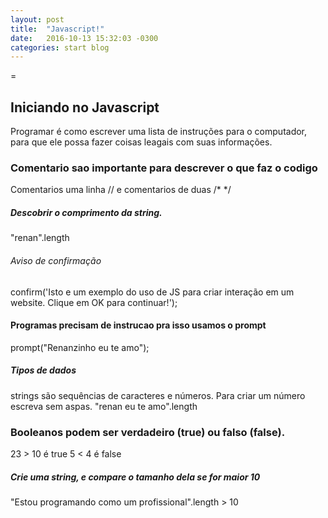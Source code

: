 ```yaml
---
layout: post
title:  "Javascript!"
date:   2016-10-13 15:32:03 -0300
categories: start blog
---
```

 =
## Iniciando no Javascript
Programar é como escrever uma lista de instruções para o computador, para que ele possa fazer coisas leagais com suas informações.

### Comentario sao importante para descrever o que faz o codigo
Comentarios uma linha //  e comentarios de duas /* */ 

##### Descobrir o comprimento da string.
"renan".length

###### Aviso de confirmação
confirm('Isto e um exemplo do uso de JS para criar interação em um website. Clique em OK para continuar!');

#### Programas precisam de instrucao pra isso usamos o prompt
prompt("Renanzinho eu te amo");
 
 ##### Tipos de dados
strings são sequências de caracteres e números. Para criar um número escreva sem aspas.
"renan eu te amo".length

### Booleanos podem ser verdadeiro (true) ou falso (false).
23 > 10 é true
5 < 4 é false

##### Crie uma string, e compare o tamanho dela se for maior 10
"Estou programando como um profissional".length > 10


